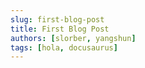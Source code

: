 ```yaml
---
slug: first-blog-post
title: First Blog Post
authors: [slorber, yangshun]
tags: [hola, docusaurus]
---
```


